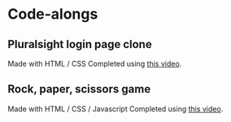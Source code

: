 # Code-alongs

## Pluralsight login page clone

Made with HTML / CSS
Completed using [this video](https://www.youtube.com/watch?v=wIx1O5Y5EB4&feature=em-uploademail).

## Rock, paper, scissors game

Made with HTML / CSS / Javascript
Completed using [this video](https://www.youtube.com/watch?v=jaVNP3nIAv0&feature=em-uploademail).



